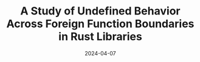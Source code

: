 ---
title: "A Study of Undefined Behavior Across Foreign Function Boundaries in Rust Libraries"
authors: Ian McCormack, Joshua Sunshine, Jonathan Aldrich
category: preprint
conf: Preprint
date: 2024-04-07
---